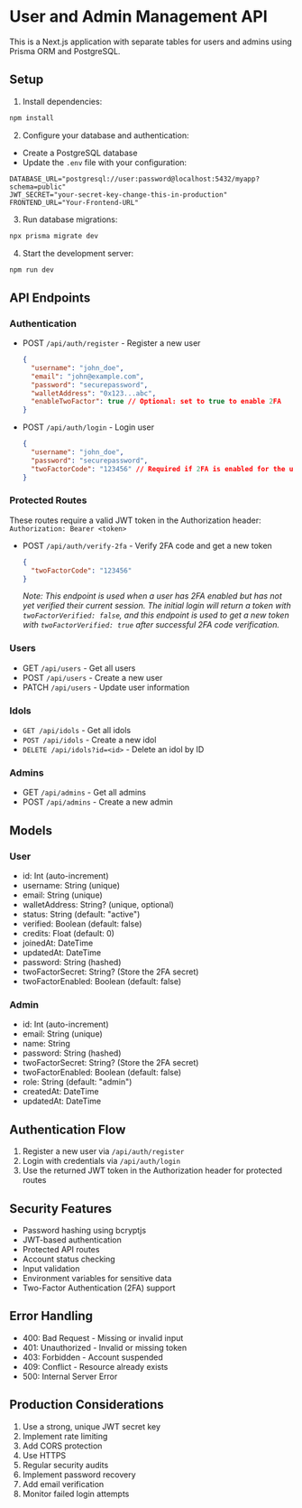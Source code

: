 # User and Admin Management API

This is a Next.js application with separate tables for users and admins using Prisma ORM and PostgreSQL.

## Setup

1. Install dependencies:
```bash
npm install
```

2. Configure your database and authentication:
- Create a PostgreSQL database
- Update the `.env` file with your configuration:
```env
DATABASE_URL="postgresql://user:password@localhost:5432/myapp?schema=public"
JWT_SECRET="your-secret-key-change-this-in-production"
FRONTEND_URL="Your-Frontend-URL"
```

3. Run database migrations:
```bash
npx prisma migrate dev
```

4. Start the development server:
```bash
npm run dev
```

## API Endpoints

### Authentication
- POST `/api/auth/register` - Register a new user
  ```json
  {
    "username": "john_doe",
    "email": "john@example.com",
    "password": "securepassword",
    "walletAddress": "0x123...abc",
    "enableTwoFactor": true // Optional: set to true to enable 2FA
  }
  ```

- POST `/api/auth/login` - Login user
  ```json
  {
    "username": "john_doe",
    "password": "securepassword",
    "twoFactorCode": "123456" // Required if 2FA is enabled for the user
  }
  ```

### Protected Routes
These routes require a valid JWT token in the Authorization header:
`Authorization: Bearer <token>`

- POST `/api/auth/verify-2fa` - Verify 2FA code and get a new token
  ```json
  {
    "twoFactorCode": "123456"
  }
  ```
  *Note: This endpoint is used when a user has 2FA enabled but has not yet verified their current session. The initial login will return a token with `twoFactorVerified: false`, and this endpoint is used to get a new token with `twoFactorVerified: true` after successful 2FA code verification.*

### Users
- GET `/api/users` - Get all users
- POST `/api/users` - Create a new user
- PATCH `/api/users` - Update user information

### Idols

- `GET /api/idols` - Get all idols
- `POST /api/idols` - Create a new idol
- `DELETE /api/idols?id=<id>` - Delete an idol by ID

### Admins
- GET `/api/admins` - Get all admins
- POST `/api/admins` - Create a new admin

## Models

### User
- id: Int (auto-increment)
- username: String (unique)
- email: String (unique)
- walletAddress: String? (unique, optional)
- status: String (default: "active")
- verified: Boolean (default: false)
- credits: Float (default: 0)
- joinedAt: DateTime
- updatedAt: DateTime
- password: String (hashed)
- twoFactorSecret: String? (Store the 2FA secret)
- twoFactorEnabled: Boolean (default: false)

### Admin
- id: Int (auto-increment)
- email: String (unique)
- name: String
- password: String (hashed)
- twoFactorSecret: String? (Store the 2FA secret)
- twoFactorEnabled: Boolean (default: false)
- role: String (default: "admin")
- createdAt: DateTime
- updatedAt: DateTime

## Authentication Flow
1. Register a new user via `/api/auth/register`
2. Login with credentials via `/api/auth/login`
3. Use the returned JWT token in the Authorization header for protected routes

## Security Features
- Password hashing using bcryptjs
- JWT-based authentication
- Protected API routes
- Account status checking
- Input validation
- Environment variables for sensitive data
- Two-Factor Authentication (2FA) support

## Error Handling
- 400: Bad Request - Missing or invalid input
- 401: Unauthorized - Invalid or missing token
- 403: Forbidden - Account suspended
- 409: Conflict - Resource already exists
- 500: Internal Server Error

## Production Considerations
1. Use a strong, unique JWT secret key
2. Implement rate limiting
3. Add CORS protection
4. Use HTTPS
5. Regular security audits
6. Implement password recovery
7. Add email verification
8. Monitor failed login attempts
